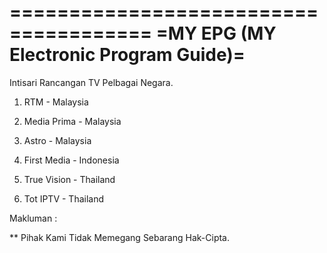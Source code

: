 ======================================
=MY EPG (MY Electronic Program Guide)=
======================================

Intisari Rancangan TV Pelbagai Negara.

1)  RTM           - Malaysia

2)  Media Prima   - Malaysia

3)  Astro         - Malaysia

4)  First Media   - Indonesia

5)  True Vision   - Thailand

6)  Tot IPTV      - Thailand








Makluman :

** Pihak Kami Tidak Memegang Sebarang Hak-Cipta.
